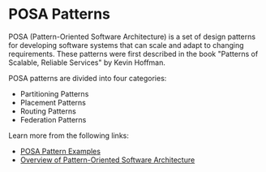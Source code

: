 # POSA Patterns

POSA (Pattern-Oriented Software Architecture) is a set of design patterns for developing software systems that can scale and adapt to changing requirements. These patterns were first described in the book "Patterns of Scalable, Reliable Services" by Kevin Hoffman.

POSA patterns are divided into four categories:

- Partitioning Patterns
- Placement Patterns
- Routing Patterns
- Federation Patterns

Learn more from the following links:

- [POSA Pattern Examples](https://www.youtube.com/watch?v=iYNa_KcWxCU)
- [Overview of Pattern-Oriented Software Architecture](https://en.wikipedia.org/wiki/Pattern-Oriented_Software_Architecture)
